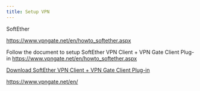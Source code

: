 ```yaml
---
title: Setup VPN
---
```


SoftEther

https://www.vpngate.net/en/howto_softether.aspx

Follow the document to setup SoftEther VPN Client + VPN Gate Client Plug-in
https://www.vpngate.net/en/howto_softether.aspx

[Download SoftEther VPN Client + VPN Gate Client Plug-in](https://download.vpngate.jp/common/cd.aspx/vpngate-client-2023.01.30-build-9782.155096.zip)


https://www.vpngate.net/en/

